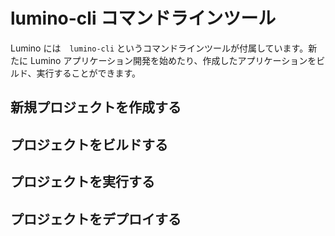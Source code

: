 lumino-cli コマンドラインツール
========

Lumino には　`lumino-cli` というコマンドラインツールが付属しています。新たに Lumino アプリケーション開発を始めたり、作成したアプリケーションをビルド、実行することができます。


新規プロジェクトを作成する
--------


プロジェクトをビルドする
--------


プロジェクトを実行する
--------


プロジェクトをデプロイする
--------

